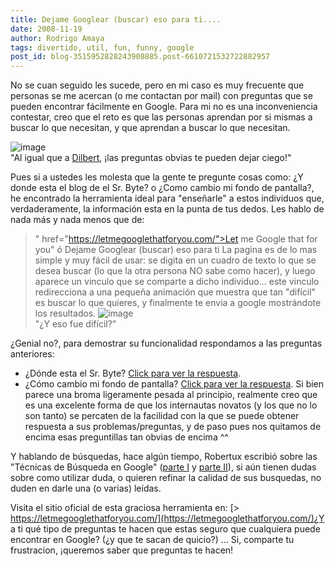 ```yaml
---
title: Dejame Googlear (buscar) eso para ti....
date: 2008-11-19
author: Rodrigo Amaya
tags: divertido, util, fun, funny, google
post_id: blog-3515952828243908885.post-6610721532722882957
---
```


No se cuan seguido les sucede, pero en mi caso es muy frecuente que personas se me acercan (o me contactan por mail) con preguntas que se pueden encontrar fácilmente en Google. Para mi no es una inconveniencia contestar, creo que el reto es que las personas aprendan por si mismas a buscar lo que necesitan, y que aprendan a buscar lo que necesitan.

![image](https://2.bp.blogspot.com/_ayvorITawE4/SSTWqQgCd2I/AAAAAAAABao/U74jBqKLz1I/s320/dt041206.gif)    
"Al igual que a
[Dilbert](https://www.dilbert.com/), ¡las preguntas obvias te pueden dejar ciego!"

Pues si a ustedes les molesta que la gente te pregunte cosas como: ¿Y donde esta el blog de el Sr. Byte? o ¿Como cambio mi fondo de pantalla?, he encontrado la herramienta ideal para "enseñarle" a estos individuos que, verdaderamente, la información esta en la punta de tus dedos. Les hablo de nada más y nada menos que de:

> " href="https://letmegooglethatforyou.com/">Let me Google that for you" ó Dejame
> Googlear (buscar) eso para ti
La pagina es de lo mas simple y muy fácil de usar: se digita en un cuadro de texto lo que se desea buscar (lo que la otra persona NO sabe como hacer), y luego aparece un vinculo que se comparte a dicho individuo... este vinculo redirecciona a una pequeña animación que muestra que tan "difícil" es buscar lo que quieres, y finalmente te envia a google mostrándote los resultados.
![image](https://4.bp.blogspot.com/_ayvorITawE4/SSTXWVZ4t_I/AAAAAAAABa4/O91eIHYm5Hs/s320/sooohard.png)    
"¿Y eso fue
difícil?"

¿Genial no?, para demostrar su funcionalidad respondamos a las preguntas anteriores:

- ¿Dónde esta el Sr. Byte? [Click para ver la respuesta](https://letmegooglethatforyou.com/?q=Sr.+Byte).
- ¿Cómo cambio mi fondo de pantalla? [Click para ver la respuesta](https://letmegooglethatforyou.com/?q=Windows+%BFCambiar+fondo+de+pantalla%3F).
Si bien parece una broma ligeramente pesada al principio, realmente creo que es una excelente forma de que los internautas novatos (y los que no lo son tanto) se percaten de la facilidad con la que se puede obtener respuesta a sus problemas/preguntas, y de paso pues nos quitamos de encima esas preguntillas tan obvias de encima ^^

Y hablando de búsquedas, hace algún tiempo, Robertux escribió sobre las "Técnicas de Búsqueda en Google" ([parte I](https://www.srbyte.com/2008/02/tcnicas-de-bsqueda-en-google-parte-i.html) y [parte II](https://www.srbyte.com/2008/02/tcnicas-de-bsqueda-en-google-parte-ii.html)), si aún tienen dudas sobre como utilizar duda, o quieren refinar la calidad de sus busquedas, no duden en darle una (o varias) leídas.

Visita el sitio oficial de esta graciosa herramienta en:
[> https://letmegooglethatforyou.com/](https://letmegooglethatforyou.com/)¿Y
a ti qué tipo de preguntas te hacen que estas seguro que cualquiera puede encontrar en Google? (¿y que te sacan de quicio?) ... Si, comparte tu frustracion, ¡queremos saber que preguntas te hacen!